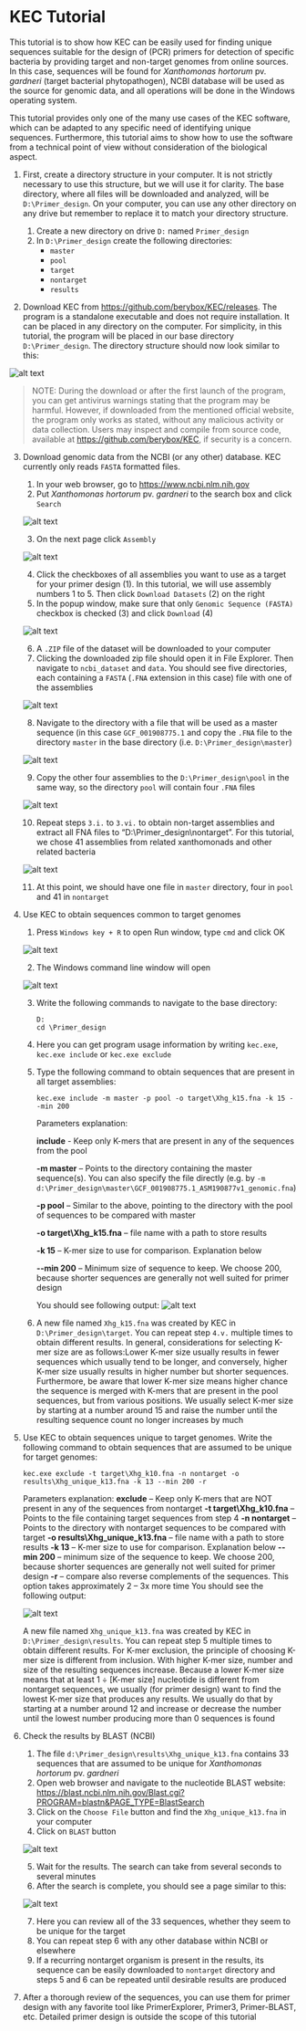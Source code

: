 # KEC Tutorial

This tutorial is to show how KEC can be easily used for finding unique sequences suitable for the design of (PCR) primers for detection of specific bacteria by providing target and non-target genomes from online sources. In this case, sequences will be found for *Xanthomonas hortorum* pv. *gardneri* (target bacterial phytopathogen), NCBI database will be used as the source for genomic data, and all operations will be done in the Windows operating system. 

This tutorial provides only one of the many use cases of the KEC software, which can be adapted to any specific need of identifying unique sequences. Furthermore, this tutorial aims to show how to use the software from a technical point of view without consideration of the biological aspect.

1. First, create a directory structure in your computer. It is not strictly necessary to use this structure, but we will use it for clarity. The base directory, where all files will be downloaded and analyzed, will be   `D:\Primer_design`. On your computer, you can use any other directory on any drive but remember to replace it to match your directory structure.
    1. Create a new directory on drive `D:` named `Primer_design`
    2. In `D:\Primer_design` create the following directories:
        - `master`
        - `pool`
        - `target`
        - `nontarget`
        - `results`

2. Download KEC from <https://github.com/berybox/KEC/releases>. The program is a standalone executable and does not require installation. It can be placed in any directory on the computer. For simplicity, in this tutorial, the program will be placed in our base directory `D:\Primer_design`. The directory structure should now look similar to this:

 ![alt text](./assets/tutorial_fig01.png "Suggested directory structure")

> NOTE: During the download or after the first launch of the program, you can get antivirus warnings stating that the program may be harmful. However, if downloaded from the mentioned official website, the program only works as stated, without any malicious activity or data collection. Users may inspect and compile from source code, available at <https://github.com/berybox/KEC>, if security is a concern.

3. Download genomic data from the NCBI (or any other) database. KEC currently only reads `FASTA` formatted files.
    1. In your web browser, go to <https://www.ncbi.nlm.nih.gov>
    2. Put *Xanthomonas hortorum* pv. *gardneri* to the search box and click `Search` 
    
    ![alt text](./assets/tutorial_fig02.png "NCBI database search")

    3. On the next page click `Assembly`
    
    ![alt text](./assets/tutorial_fig03.png "NCBI database search")
    
    4. Click the checkboxes of all assemblies you want to use as a target for your primer design (1). In this tutorial, we will use assembly numbers 1 to 5. Then click `Download Datasets` (2) on the right
    5. In the popup window, make sure that only `Genomic Sequence (FASTA)` checkbox is checked (3) and click `Download` (4) 
    
    ![alt text](./assets/tutorial_fig04.png "NCBI database search")
    
    6. A `.ZIP` file of the dataset will be downloaded to your computer
    7. Clicking the downloaded zip file should open it in File Explorer. Then navigate to `ncbi_dataset` and `data`. You should see five directories, each containing a `FASTA` (`.FNA` extension in this case) file with one of the assemblies 
    
    ![alt text](./assets/tutorial_fig05.png "Downloaded assemblies")
    
    8. Navigate to the directory with a file that will be used as a master sequence (in this case `GCF_001908775.1` and copy the `.FNA` file to the directory `master` in the base directory (i.e. `D:\Primer_design\master`) 
    
    ![alt text](./assets/tutorial_fig06.png "Copy assembly")
    
    9. Copy the other four assemblies to the `D:\Primer_design\pool` in the same way, so the directory `pool` will contain four `.FNA` files 
    
    ![alt text](./assets/tutorial_fig07.png "Pool directory content")

    10. Repeat steps `3.i.` to `3.vi.` to obtain non-target assemblies and extract all FNA files to “D:\Primer_design\nontarget”. For this tutorial, we chose 41 assemblies from related xanthomonads and other related bacteria
    
    ![alt text](./assets/tutorial_fig08.png "Non-target directory content")

    11. At this point, we should have one file in `master` directory, four in `pool` and 41 in `nontarget`

4. Use KEC to obtain sequences common to target genomes
    1. Press `Windows key + R` to open Run window, type `cmd` and click OK

    ![alt text](./assets/tutorial_fig09.png "Windows RUN window")

    2. The Windows command line window will open

    ![alt text](./assets/tutorial_fig10.png "Windows command line")

    3. Write the following commands to navigate to the base directory:
        ```
        D:
        cd \Primer_design
        ```
    4. Here you can get program usage information by writing `kec.exe`, `kec.exe include` or `kec.exe exclude`
    5. Type the following command to obtain sequences that are present in all target assemblies:
        ```
        kec.exe include -m master -p pool -o target\Xhg_k15.fna -k 15 --min 200
        ```
        Parameters explanation:

        **include** - Keep only K-mers that are present in any of the sequences from the pool

        **-m master** – Points to the directory containing the master sequence(s). You can also specify the file directly (e.g. by `-m d:\Primer_design\master\GCF_001908775.1_ASM190877v1_genomic.fna`)

        **-p pool** – Similar to the above, pointing to the directory with the pool of sequences to be compared with master

        **-o target\Xhg_k15.fna** – file name with a path to store results

        **-k 15** – K-mer size to use for comparison. Explanation below

        **--min 200** – Minimum size of sequence to keep. We choose 200, because shorter sequences are generally not well suited for primer design


        You should see following output:
    ![alt text](./assets/tutorial_fig11.png "KEC include output")

    6. A new file named `Xhg_k15.fna` was created by KEC in `D:\Primer_design\target`. You can repeat step `4.v.` multiple times to obtain different results. In general, considerations for selecting K-mer size are as follows:Lower K-mer size usually results in fewer sequences which usually tend to be longer, and conversely, higher K-mer size usually results in higher number but shorter sequences. Furthermore, be aware that lower K-mer size means higher chance the sequence is merged with K-mers that are present in the pool sequences, but from various positions. We usually select K-mer size by starting at a number around 15 and raise the number until the resulting sequence count no longer increases by much

5. Use KEC to obtain sequences unique to target genomes. Write the following command to obtain sequences that are assumed to be unique for target genomes:
    ```
    kec.exe exclude -t target\Xhg_k10.fna -n nontarget -o results\Xhg_unique_k13.fna -k 13 --min 200 -r
    ```
    Parameters explanation:
    **exclude** – Keep only K-mers that are NOT present in any of the sequences from nontarget
    **-t target\Xhg_k10.fna** – Points to the file containing target sequences from step 4
    **-n nontarget** – Points to the directory with nontarget sequences to be compared with target
    **-o results\Xhg_unique_k13.fna** – file name with a path to store results
    **-k 13** – K-mer size to use for comparison. Explanation below
    **--min 200** – minimum size of the sequence to keep. We choose 200, because shorter sequences are generally not well suited for primer design
    **-r** – compare also reverse complements of the sequences. This option takes approximately 2 – 3x more time
    You should see the following output:
    
    ![alt text](./assets/tutorial_fig12.png "KEC exclude output")

    A new file named `Xhg_unique_k13.fna` was created by KEC in `D:\Primer_design\results`. You can repeat step 5 multiple times to obtain different results. For K-mer exclusion, the principle of choosing K-mer size is different from inclusion. With higher K-mer size, number and size of the resulting sequences increase. Because a lower K-mer size means that at least 1 $\div$ [K-mer size] nucleotide is different from nontarget sequences, we usually (for primer design) want to find the lowest K-mer size that produces any results. We usually do that by starting at a number around 12 and increase or decrease the number until the lowest number producing more than 0 sequences is found

6. Check the results by BLAST (NCBI)
    1. The file `d:\Primer_design\results\Xhg_unique_k13.fna` contains 33 sequences that are assumed to be unique for *Xanthomonas hortorum* pv. *gardneri*
    2. Open web browser and navigate to the nucleotide BLAST website: <https://blast.ncbi.nlm.nih.gov/Blast.cgi?PROGRAM=blastn&PAGE_TYPE=BlastSearch>
    3. Click on the `Choose File` button and find the `Xhg_unique_k13.fna` in your computer
    4. Click on `BLAST` button

    ![alt text](./assets/tutorial_fig13.png "NCBI BLAST")

    5. Wait for the results. The search can take from several seconds to several minutes
    6. After the search is complete, you should see a page similar to this:

    ![alt text](./assets/tutorial_fig14.png "NCBI BLAST result")

    7. Here you can review all of the 33 sequences, whether they seem to be unique for the target
    8. You can repeat step 6 with any other database within NCBI or elsewhere
    9. If a recurring nontarget organism is present in the results, its sequence can be easily downloaded to `nontarget` directory and steps 5 and 6 can be repeated until desirable results are produced

7. After a thorough review of the sequences, you can use them for primer design with any favorite tool like PrimerExplorer, Primer3, Primer-BLAST, etc. Detailed primer design is outside the scope of this tutorial